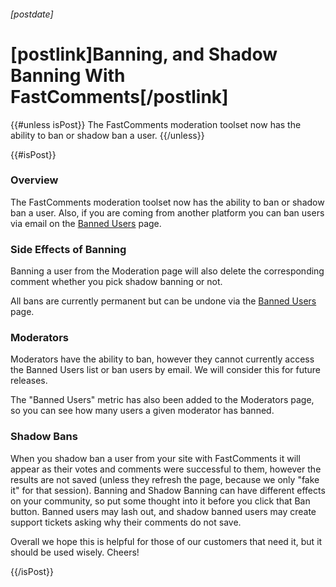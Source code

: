 ###### [postdate]
# [postlink]Banning, and Shadow Banning With FastComments[/postlink]

{{#unless isPost}}
The FastComments moderation toolset now has the ability to ban or shadow ban a user.
{{/unless}}

{{#isPost}}

### Overview

The FastComments moderation toolset now has the ability to ban or shadow ban a user. Also, if you are coming from another
platform you can ban users via email on the <a href="https://fastcomments.com/auth/my-account/moderate-comments/banned-users" target="_blank">Banned Users</a> page.

### Side Effects of Banning

Banning a user from the Moderation page will also delete the corresponding comment whether you pick shadow banning or not.

All bans are currently permanent but can be undone via the <a href="https://fastcomments.com/auth/my-account/moderate-comments/banned-users" target="_blank">Banned Users</a> page.

### Moderators

Moderators have the ability to ban, however they cannot currently access the Banned Users list or ban users by email. We will consider this for future releases.

The "Banned Users" metric has also been added to the Moderators page, so you can see how many users a given moderator has banned.

### Shadow Bans

When you shadow ban a user from your site with FastComments it will appear as their votes and comments were successful to them, however the results are not saved (unless they refresh the page, because we only "fake it" for that session).
Banning and Shadow Banning can have different effects on your community, so put some thought into it before you click that Ban button. Banned users may lash out, and
shadow banned users may create support tickets asking why their comments do not save.

Overall we hope this is helpful for those of our customers that need it, but it should be used wisely. Cheers!

{{/isPost}}
